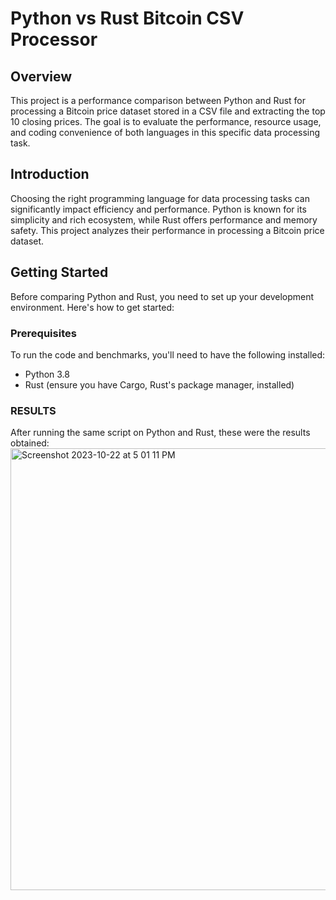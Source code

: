 # Python vs Rust Bitcoin CSV Processor

## Overview

This project is a performance comparison between Python and Rust for processing a Bitcoin price dataset stored in a CSV file and extracting the top 10 closing prices. The goal is to evaluate the performance, resource usage, and coding convenience of both languages in this specific data processing task.

## Introduction

Choosing the right programming language for data processing tasks can significantly impact efficiency and performance. Python is known for its simplicity and rich ecosystem, while Rust offers performance and memory safety. This project analyzes their performance in processing a Bitcoin price dataset.

## Getting Started

Before comparing Python and Rust, you need to set up your development environment. Here's how to get started:

### Prerequisites

To run the code and benchmarks, you'll need to have the following installed:

- Python 3.8 
- Rust (ensure you have Cargo, Rust's package manager, installed)


### RESULTS

After running the same script on Python and Rust, these were the results obtained:
<img width="707" alt="Screenshot 2023-10-22 at 5 01 11 PM" src="https://github.com/nogibjj/fj49-python-rust-compare/assets/101464414/3bd3d78f-ffc2-4b28-be99-b87967aadd3a">
